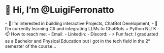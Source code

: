 <h1> 👋 Hi, I’m @LuigiFerronatto </h1>
- 👀 I’m interested in building interactive Projects, ChatBot Development, 
- 🌱 I’m currently learning C# and integrating LLMs to ChatBots + Python NLTK
- 📫 How to reach me:
-   Email:
-   Linkedin:
-   Discord:
- ⚡ Fun fact: I graduated as a Bachelor and Physical Education but i got in the tech field in the 2° semester of the course...  

<!---
LuigiFerronatto/LuigiFerronatto is a ✨ special ✨ repository because its `README.md` (this file) appears on your GitHub profile.
You can click the Preview link to take a look at your changes.
--->
